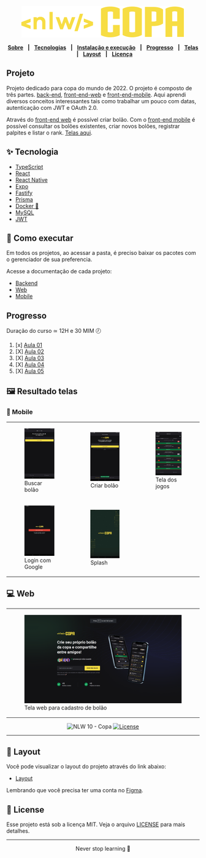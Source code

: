 <div align="center">
<p align="center">
  <img alt="NLW Copa" src="web/src/assets/logo.svg" />
</p>

[**Sobre**](#projeto) &nbsp;&nbsp;**|**&nbsp;&nbsp;
[**Tecnologias**](#-tecnologia) &nbsp;&nbsp;**|**&nbsp;&nbsp;
[**Instalação e execução**](#-como-executar) &nbsp;&nbsp;**|**&nbsp;&nbsp;
[**Progresso**](#progresso) &nbsp;&nbsp;**|**&nbsp;&nbsp;
[**Telas**](#-resultado-telas) &nbsp;&nbsp;**|**&nbsp;&nbsp;
[**Layout**](#-layout) &nbsp;&nbsp;**|**&nbsp;&nbsp;
[**Licença**](#-license)
</div>

## Projeto
Projeto dedicado para copa do mundo de 2022. O projeto é composto de três partes. [back-end](server), [front-end-web](web)
e [front-end-mobile](mobile-copa). Aqui aprendi diversos conceitos interessantes tais como trabalhar um pouco com datas,
autenticação com JWT e OAuth 2.0.

Através do [front-end web](web) é possível criar bolão. Com o [front-end mobile](mobile-copa) é possível consultar os bolões existentes, criar novos bolões,
registrar palpites e listar o rank. [Telas aqui](#-resultado-telas).

## ✨ Tecnologia

- [TypeScript](https://www.typescriptlang.org/)
- [React](https://reactjs.org/)
- [React Native](https://reactnative.dev/)
- [Expo](https://expo.dev/)
- [Fastify](https://www.fastify.io/)
- [Prisma](https://www.prisma.io/)
- [Docker 🐳](https://www.docker.com/)
- [MySQL](https://www.mysql.com/)
- [JWT](https://jwt.io/)

## 🚀 Como executar

Em todos os projetos, ao acessar a pasta, é preciso baixar os pacotes com o gerenciador de sua preferencia.

Acesse a documentação de cada projeto:

- [Backend](./server/README.md)
- [Web](./web/README.md)
- [Mobile](./mobile-copa/README.md)

## Progresso
Duração do curso ≃  12H e 30 MIM 🕗
1. [x] [Aula 01](aula01)
2. [X] [Aula 02](aula02)
3. [X] [Aula 03](aula03)
4. [X] [Aula 04](aula04)
5. [X] [Aula 05](aula05)

## 🖼 Resultado telas
### 📱 Mobile 
<table>
  <tr>
    <td>
      <figure>
        <img src="./prints/mobile/1_buscar_bolao.jpg" />
        <figcaption>Buscar bolão</figcaption>
      </figure>
    </td>
    <td>
      <figure>
        <img src="./prints/mobile/2_tela_criar_bolao.jpg" />
        <figcaption>Criar bolão</figcaption>
      </figure>
    </td>
    <td>
      <figure>
        <img src="./prints/mobile/3_jogos.jpg" />
        <figcaption>Tela dos jogos</figcaption>
      </figure>
    </td>
  </tr>
  <tr>
    <td>
      <figure>
        <img src="./prints/mobile/4_login.jpg" />
        <figcaption>Login com Google</figcaption>
      </figure>
    </td>
    <td>
      <figure>
        <img src="./prints/mobile/5_splash.jpg" />
        <figcaption>Splash</figcaption>
      </figure>
    </td>
  </tr>
</table>


## 💻 Web
<table>
  <tr>
    <td>
      <figure>
        <img src="prints/web/web.png" />
        <figcaption>Tela web para cadastro de bolão</figcaption>
      </figure>
    </td>
  </tr>
</table>


<p align="center">
  <img src="https://img.shields.io/static/v1?label=NLW&message=10&color=F7DD43&labelColor=202024" alt="NLW 10 - Copa" />
  <a href="LICENSE"><img  src="https://img.shields.io/static/v1?label=License&message=MIT&color=F7DD43&labelColor=202024" alt="License"></a>
</p>
<hr>

## 🔖 Layout

Você pode visualizar o layout do projeto através do link abaixo:

- [Layout](https://www.figma.com/file/ch3jTNppSKzmNnOQvzaKXj/Bol%C3%A3o-da-Copa-(Community)?node-id=0%3A1&t=0smefDV6IVOqWyFW-1)

Lembrando que você precisa ter uma conta no [Figma](http://figma.com/).

## 📝 License

Esse projeto está sob a licença MIT. Veja o arquivo [LICENSE](LICENSE) para mais detalhes.

---

<p align="center">
  Never stop learning 🚀
</p>
